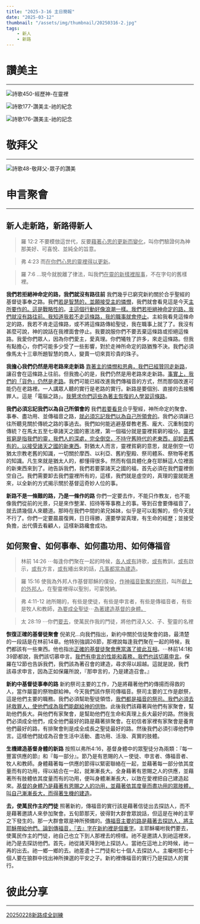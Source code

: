 ```yaml
---
title: "2025-3-16 主日簡報"
date: "2025-03-12"
thumbnail: "/assets/img/thumbnail/20250316-2.jpg"
tags:
    - 新人
    - 新路
---
```


# 讚美主
___

![詩歌450-經歷神-在靈裡](/assets/img/hymns/hymn-450.jpg "詩歌450-經歷神-在靈裡")

![詩歌177-讚美主-祂的紀念](/assets/img/hymns/hymn-177.jpg "詩歌177-讚美主-祂的紀念")

![詩歌176-讚美主-祂的記念](/assets/img/hymns/hymn-176.jpg "詩歌176-讚美主-祂的記念")

# 敬拜父
___

![詩歌48-敬拜父-眾子的讚美](/assets/img/hymns/hymn-48.jpg "詩歌48-敬拜父-眾子的讚美")

# 申言聚會
___

## 新人走新路，新路得新人

> 羅 12:2 不要模倣這世代，反要<u>藉著心思的更新而變化</u>，叫你們驗證何為神那美好、可喜悅、並純全的旨意。

> 弗 4:23 而<u>在你們心思</u><u>的靈裡得以</u><u>更新</u>。

> 羅 7:6 …現今就脫離了律法，叫我們<u>在靈的</u><u>新樣裡服事</u>，不在字句的舊樣裡。

**我們若拒絕神命定的路，我們就沒有路往前** 我們幾乎已窮究新約關於合乎聖經的基督徒事奉之路。我們<u>若是智慧的，並願接受主的憐憫</u>，我們就會看見這是今天<u>主所要作的。這是戰略性的</u>。<u>主這個行動好像浪潮一樣。我們若</u><u>拒絕神命定</u><u>的路，我們就沒有路往前。我知道我若不走這條路，我的職事就會停止</u>。主給我看見這條命定的路，我若不肯走這條路，或不將這條路傳給聖徒，我在職事上就了了。我沒有甚麼可說，神的說話在我裡面會停止。我要說服你們不要丟棄這條路或拒絕這條路。我愛你們眾人，因為你們愛主，愛真理。你們犧牲了許多，來走這條路。但我有點擔心，你們可能多少受了一些影響，對於走神所命定的路猶豫不決。我們必須像馬太十三章所題智慧的商人，變賣一切來買珍貴的珠子。

**我擔心我們仍然是用老路來走新路** <u>靠著主的憐憫和恩典，我們已經贊同走新路</u>，讓召會在這條路上往前。但我擔心的是，我們仍然是用老路來走新路。<u>事實上，我們的「貨色」仍然是老路</u>。我們可能已經改進我們傳福音的方式，然而那個改進可能仍在老路裡。一人講眾人聽的實行是老路的實行。新路是要個別、直接的去接觸罪人。這是「電腦之路」。<u>我懇求你們這些</u><u>為著</u><u>主恢復的人學習這條路</u>。

**我們必須忘記我們以為自己所領會的** 我們<u>若要看見</u>合乎聖經，神所命定的聚會、事奉、盡功用、並傳福音之路，<u>就必須忘記我們以為自己所領會的</u>。我們必須讓已往所聽見關於傳統之路的事過去。我們如何能逃避基督教老舊、龐大、沉重制度的傳統？在馬太五至七章諸天之國的憲法裡，第一個福分就是靈裡貧窮的福分。<u>靈裡貧窮</u><u>是指我們的靈，我們人的深處，完全倒空，不持守舊時代的老東西，</u><u>卻卸去</u><u>舊有的，以</u><u>接受諸天之</u><u>國的新東西</u>。對猶太人而言，靈裡貧窮的意思，就是倒空一切猶太宗教老舊的知識，一切關於摩西、以利亞、舊約聖殿、祭司體系、祭物等老舊的知識。凡生來就是猶太人的，都懂得很多。然而有個具體化身在耶穌這人位裡面的新東西來到了。祂告訴我們，我們若要蒙諸天之國的福，首先必須在我們靈裡倒空自己。我們需要卸去我們靈裡所有的，這樣，我們就是虛空的，真理的靈就能進來，以全新的方式揭示關於基督這奇妙人位的事。

**新路不是一條難的路，乃是一條作的路** 你們一定要去作，不能只作教友，也不能像我們從前的光景，只是來作整潔、招待等等事務上的事。等到召會要傳福音了，就去請幾個人來聽道。那時在我們中間的弟兄姊妹，似乎是可以鬆懈的，但今天就不行了。你們一定要晨晨復興，日日得勝，還要學習真理，有生命的經歷；並接受負擔，出代價去看顧人，這樣新路纔會成功。

## 如何聚會、如何事奉、如何盡功用、如何傳福音

> 林前 14:26 ⋯每逢你們聚在一起的時候，<u>各人或有</u>詩歌，<u>或有</u>教訓，<u>或有</u>啟示，<u>或有</u>方言，<u>或有</u>繙出來的話，<u>凡事都當為建造</u>。

> 羅 15:16 使我為外邦人作基督耶穌的僕役，<u>作神福音</u><u>勤奮的祭司</u>，叫所<u>獻</u><u>上的外</u><u>邦</u><u>人</u>，在聖靈裡得以聖別，可蒙悅納。

> 弗 4:11-12 祂所賜的，有些是使徒，有些是申言者，有些是傳福音者，有些是牧人和教師，<u>為要成全聖徒</u>⋯<u>為著建造基督的身體</u><u>。</u>

> 太 28:19 ⋯你們<u>要去</u>，使萬民作我的門徒，將他們浸入父、子、聖靈的名裡

**恢復正確的基督徒聚會** 倪弟兄...向我們指出，新約中關於信徒聚會的路，最清楚的一段話是在林前14章。他特別強調26節，那裡說每逢我們聚在一起的時候，我們都該有一些東西。他也指出<u>正確的基督徒聚會</u><u>應當滿了彼此</u><u>互相</u>。⋯林前14:1和39節都說，我們該切慕申言。<u>我們有申言的性能和義務，我們也該</u><u>切慕申</u><u>言</u>。保羅在12節也告訴我們，我們該為著召會的建造，尋求得以超越。這就是說，我們該尋求申言，因為正如保羅所說，『那申言的，乃是建造召會。』

**新約中基督徒事奉的路** 新約祭司主要的工作，乃是將藉著他們的傳揚而得救的人，當作屬靈的祭物獻給神。今天我們該作祭司傳福音。祭司主要的工作是獻祭，這是他們主要的職務。我們必須幫助聖徒領悟，<u>我們都是福音的祭司。我們必須去拯救罪人，使他們成為我們能獻給神</u><u>的供物</u>。此後我們該藉著與他們有家聚會，幫助他們長大。與他們有家聚會，是幫助他們在生命和真理上長大最好的路。然後我們必須成全他們，成全他們最好的路是藉著排聚會。在初信者家裡有家聚會是養育他們最好的路，有排聚會則是成全成長之聖徒最好的路。然後我們必須引導他們申言。這樣他們就成為召會生活中活動、盡功用、活潑、真實的肢體。

**生機建造基督身體的新路** 按照以弗所4:16，基督身體中的眾聖徒分為兩類：『每一豐富供應的節』和『每一部分』。節乃是有恩賜的人－使徒、申言者、傳福音者、牧人和教師。身體藉著每一供應的節得以緊密聯絡在一起，並藉著每一部分依其度量而有的功用，得以結合在一起，就漸漸長大。全身藉著有恩賜之人的供應，並藉著所有肢體依其度量而有的功用，便叫身體漸漸長大，以致在愛裡把自己建造起來。<u>基督的身體乃是藉著有恩賜之人的功用，並藉著依其度量而盡功用的眾肢體，叫自己漸漸長大，而得著生機的建造</u>。

**去，使萬民作主的門徒** 照著新約，傳福音的實行該是藉著信徒出去探訪人，而不是藉著邀請人來參加聚會。五旬節那天，彼得對大群會眾說話，但這是在神的主宰之下發生的。那一大群會眾是神所預備的。<u>傳福音主要的路是藉著去探訪人，將主耶穌帶給他們。論到傳福音，『去』字在新約裡是</u><u>個重字</u>。主耶穌囑咐我們要去，使萬民作主的門徒，祂自己也立下到人那裡去的榜樣。祂不是邀請人到祂這裡來，祂乃是去探訪他們。首先，祂從諸天降到地上探訪人。當祂在這地上的時候，祂一再的出去。祂一鄉一鄉的去。祂差遣十二門徒和七十個人去探訪人。主囑咐那七十個人要在狼群中找出神所揀選的平安之子。新約裡傳福音的實行乃是探訪人的實行。

# 彼此分享
___

<a href="../../assets/docs/20250228-NewWayEquippingTraining.pdf" download="20250228新路成全訓練.pdf">20250228新路成全訓練</a>

<object data="../../assets/docs/20250228-NewWayEquippingTraining.pdf" width="100%" height="1000" type='application/pdf'></object>
